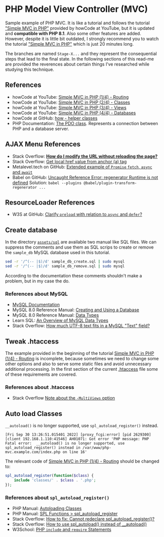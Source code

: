 # PHP Model View Controller (MVC)

Sample example of PHP MVC. It is like a tutorial and follows the tutorial ["Simple MVC in PHP"](#references) provided by howCode at YouTube, but it is updated and __compatible with PHP 8.1__. Also some other features are added. However, despite it is little bit outdated, I strongly recommend you to watch the tutorial ["Simple MVC in PHP"](#references) which is just 20 minutes long.

The branches are named `Stage-X...` and they represent the consequential steps that lead to the final state. In the following sections of this read-me are provided the reverences about certain things I've researched while studying this technique.

## References

* howCode at YouTube: [Simple MVC in PHP (1/4) - Routing](https://youtu.be/DpbUqJcch0Y)
* howCode at YouTube: [Simple MVC in PHP (2/4) - Classes](https://youtu.be/04aTM01Y3uQ)
* howCode at YouTube: [Simple MVC in PHP (3/4) - Views](https://youtu.be/aUvfzHHTKJU)
* howCode at YouTube: [Simple MVC in PHP (4/4) - Databases](https://youtu.be/DpbUqJcch0Y)
* howCode at GitHub: [how - helper classes](https://github.com/howCodeORG/how)
* PHP Documentation: [The PDO class](https://www.php.net/manual/en/class.pdo.php#89019). Represents a connection between PHP and a database server.

## AJAX Menu References

* Stack Overflow: [__How do I modify the URL without reloading the page?__](https://stackoverflow.com/a/3354511/6543935)
* Stack Overflow: [Get local href value from anchor (a) tag](https://stackoverflow.com/a/15439946/6543935)
* Metalevel.tech on GitHub: [Extended example of `Promise` `fetch`, `async` and `await`](https://github.com/metalevel-tech/js-promises-typewriter/blob/master/app/public/main-two-speed-params.js#L451)
* Babel on GitHub: [Uncaught Reference Error: regenerator Runtime is not defined](https://github.com/babel/babel-loader/issues/484) Solution: `babel --plugins @babel/plugin-transform-regenerator ...`

## ResourceLoader References

* W3S at GitHub: [Clarify `preload` with relation to `async` and `defer`?](https://github.com/w3c/resource-hints/issues/13)

## Create database

In the directory [`assets/sql`](assets/sql/) are available two manual like SQL files. We can suppress the comments and use them as SQL scrips to create or remove the `sample_db` MySQL database used in this tutorial.

```bash
sed -r '/^(-- |$)/d' sample_db_create.sql | sudo mysql
sed -r '/^(-- |$)/d' sample_db_remove.sql | sudo mysql
```

According to the documentation these comments shouldn't make a problem, but in my case the do.

### References about MySQL

* [MySQL Documentation](https://dev.mysql.com/doc/)
* MySQL 8.0 Reference Manual: [Creating and Using a Database](https://dev.mysql.com/doc/refman/8.0/en/database-use.html)
* MySQL 8.0 Reference Manual: [Data Types](https://dev.mysql.com/doc/refman/8.0/en/data-types.html)
* Learn SQL: [An Overview of MySQL Data Types](https://learnsql.com/blog/mysql-data-types/)
* Stack Overflow: [How much UTF-8 text fits in a MySQL "Text" field?](https://stackoverflow.com/a/4420195/6543935)

## Tweak .htaccess

The example provided in the beginning of the tutorial [Simple MVC in PHP (1/4) - Routing](https://youtu.be/DpbUqJcch0Y) is incomplete, because sometimes we need to change some other options and also to serve some static files and avoid unnecessary additional processing. In the first section of the current [.htaccess](./.htaccess) file some of these requirements are covered.

### References about .htaccess

* Stack Overflow [Note about the `-MultiViews` option](https://stackoverflow.com/a/20685686/6543935)

## Auto load Classes

`__autoload()` is no longer supported, use `spl_autoload_register()` instead.

```log
[Fri Sep 30 13:26:51.015401 2022] [proxy_fcgi:error] [pid 2629300] [client 192.168.1.110:41546] AH01071: Got error 'PHP message: PHP Fatal error:  __autoload() is no longer supported, use spl_autoload_register() instead in /var/www/php-mvc.example.com/index.php on line 16'
```

The relevant code of [Simple MVC in PHP (1/4) - Routing](https://youtu.be/DpbUqJcch0Y) should be changed to:

```php
spl_autoload_register(function($class) {
    include 'classes/' . $class . '.php';
});
```

### References about `spl_autoload_register()`

* PHP Manual: [Autoloading Classes](https://www.php.net/manual/en/language.oop5.autoload.php)
* PHP Manual: [SPL Functions > spl_autoload_register](https://www.php.net/manual/en/function.spl-autoload-register.php)
* Stack Overflow: [How to fix: Cannot redeclare spl_autoload_register()?](https://stackoverflow.com/a/59049684/6543935)
* Stack Overflow: [How to use spl_autoload() instead of __autoload()](https://stackoverflow.com/a/10687888/6543935)
* W3School: [PHP `include` and `require` Statements](https://www.w3schools.com/php/php_includes.asp)